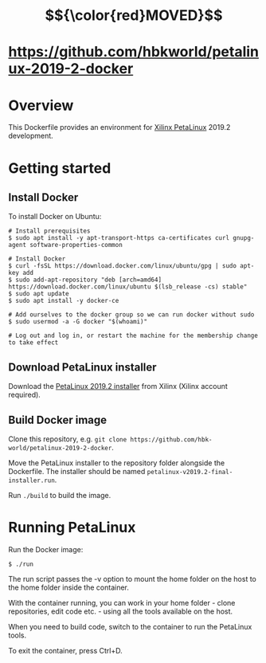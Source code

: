 # $${\color{red}MOVED}$$
# https://github.com/hbkworld/petalinux-2019-2-docker

# Overview

This Dockerfile provides an environment for [Xilinx PetaLinux](https://xilinx-wiki.atlassian.net/wiki/spaces/A/pages/18842250/PetaLinux) 2019.2 development.

# Getting started

## Install Docker

To install Docker on Ubuntu:

``` shell
# Install prerequisites
$ sudo apt install -y apt-transport-https ca-certificates curl gnupg-agent software-properties-common

# Install Docker
$ curl -fsSL https://download.docker.com/linux/ubuntu/gpg | sudo apt-key add
$ sudo add-apt-repository "deb [arch=amd64] https://download.docker.com/linux/ubuntu $(lsb_release -cs) stable"
$ sudo apt update
$ sudo apt install -y docker-ce

# Add ourselves to the docker group so we can run docker without sudo
$ sudo usermod -a -G docker "$(whoami)"

# Log out and log in, or restart the machine for the membership change to take effect
```

## Download PetaLinux installer

Download the [PetaLinux 2019.2 installer](https://www.xilinx.com/support/download/index.html/content/xilinx/en/downloadNav/embedded-design-tools/2019-2.html) from Xilinx (Xilinx account required).

## Build Docker image

Clone this repository, e.g. `git clone https://github.com/hbk-world/petalinux-2019-2-docker`.

Move the PetaLinux installer to the repository folder alongside the Dockerfile. The installer should be named `petalinux-v2019.2-final-installer.run`.

Run `./build` to build the image.

# Running PetaLinux

Run the Docker image:

``` shell
$ ./run
```

The run script passes the -v option to mount the home folder on the host to the home folder inside the container.

With the container running, you can work in your home folder - clone repositories, edit code etc. - using all the tools available on the host.

When you need to build code, switch to the container to run the PetaLinux tools.

To exit the container, press Ctrl+D.
